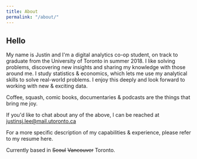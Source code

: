 ```yaml
---
title: About
permalink: "/about/"
---
```


## Hello

My name is Justin and I'm a digital analytics co-op student, on track to graduate from the University of Toronto in summer 2018. I like solving problems, discovering new insights and sharing my knowledge with those around me. I study statistics & economics, which lets me use my analytical skills to solve real-world problems. I enjoy this deeply and look forward to working with new & exciting data. 

Coffee, squash, comic books, documentaries & podcasts are the things that bring me joy.

If you'd like to chat about any of the above, I can be reached at justinsj.lee@mail.utoronto.ca

For a more specific description of my capabilities & experience, please refer to my resume here. 

Currently based in ~~Seoul~~ ~~Vancouver~~ Toronto.
